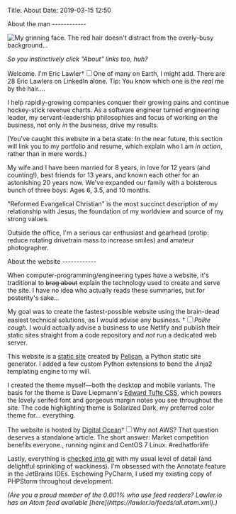 Title: About
Date: 2019-03-15 12:50

<section markdown="1">
About the man
------------

![My grinning face. The red hair doesn't distract from the overly-busy background...]({static}/images/eric_head.jpg)

*So you instinctively click "About" links too, huh?*

 Welcome. I'm Eric Lawler<label for="sn-eric-count" class="margin-toggle">&#8224;</label><input type="checkbox" id="sn-eric-count" class="margin-toggle"><span class="marginnote">One of many on Earth, I might add. There are 28 Eric Lawlers on LinkedIn alone. Tip: You know which one is the *real* me by the hair&hellip;</span>.
 
I help rapidly-growing companies conquer their growing pains and continue hockey-stick revenue charts. As a software engineer turned engineering leader, my servant-leadership philosophies and focus of working *on* the business, not only *in* the business, drive my results.

(You've caught this website in a beta state: In the near future, this section will link you to my portfolio and resume, which explain who I am *in action*, rather than in mere words.)

My wife and I have been married for 8 years, in love for 12 years (and counting!), best friends for 13 years, and known each other for an astonishing 20 years now. We've expanded our family with a boisterous bunch of three boys: Ages 6, 3.5, and 10 months.

"Reformed Evangelical Christian" is the most succinct description of my relationship with Jesus, the foundation of my worldview and source of my strong values.

Outside the office, I'm a serious car enthusiast and gearhead (protip: reduce rotating drivetrain mass to increase smiles) and amateur photographer.
</section>
<section markdown="1">
About the website
------------

When computer-programming/engineering types have a website, it's traditional to <del>brag about</del> explain the technology used to create and serve the site. I have no idea who actually reads these summaries, but for posterity's sake&hellip;

My goal was to create the fastest-possible website using the brain-dead easiest technical solutions, as I would advise any business. <label for="sn-brain" class="margin-toggle">&#8224;</label><input type="checkbox" id="sn-brain" class="margin-toggle"><span class="marginnote">*Polite cough.* I would actually advise a business to use Netlify and publish their static sites straight from a code repository and *not* run a dedicated web server.</span>

This website is a <a href="https://en.wikipedia.org/wiki/Static_web_page" rel="noopener" target=_blank>static site</a> created by <a href="https://blog.getpelican.com/" rel="noopener" target=_blank>Pelican</a>, a Python static site generator. I added a few custom Python extensions to bend the Jinja2 templating engine to my will.

I created the theme myself&mdash;both the desktop and mobile variants. The basis for the theme is Dave Liepmann's <a href="https://edwardtufte.github.io/tufte-css/" rel="noopener" target=_blank>Edward Tufte CSS</a>, which powers the lovely serifed font and gorgeous margin notes you see throughout the site. The code highlighting theme is Solarized Dark, my preferred color theme for... everything.

The website is hosted by <a href="https://cloud.digitalocean.com/" rel="noopener" target=_blank>Digital Ocean</a><label for="sn-do" class="margin-toggle">&#8224;</label><input type="checkbox" id="sn-do" class="margin-toggle"><span class="marginnote">Why not AWS? That question deserves a standalone article. The short answer: Market competition benefits everyone.</span>, running nginx and CentOS 7 Linux. #redhatforlife

Lastly, everything is [checked into git](https://github.com/Eiriksmal/lawler-dot-io) with my usual level of detail (and delightful sprinkling of wackiness). I'm obsessed with the Annotate feature in the JetBrains IDEs. Eschewing PyCharm, I used my existing copy of PHPStorm throughout development.
</section>
<section markdown="1">
<em>(Are you a proud member of the 0.001% who use feed readers? Lawler.io has an Atom feed available [here](https://lawler.io/feeds/all.atom.xml).)</em>
</section>
